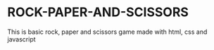 # ROCK-PAPER-AND-SCISSORS
This is basic rock, paper and scissors game made with html, css and javascript
